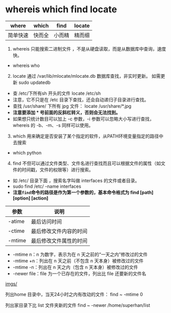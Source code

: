 # whereis  which find locate

where|which|find|locate
--|--|--|--
简单快速|快而全|小而精|精而细


1. whereis  只能搜索二进制文件 ，不是从硬盘读取，而是从数据库中查询，速度快。
  * whereis who 
  
2. locate 通过 /var/lib/mlocate/mlocate.db 数据库查找，非实时更新。 如需更新  sudo updatedb  
  * 查 /etc/下所有sh  开头的文件   locate /etc/sh
  * 注意，它不只是在 /etc 目录下查找，还会自动递归子目录进行查找。
  * 查找 /usr/share/ 下所有 jpg 文件：  locate /usr/share/\*.jpg
  * **注意要添加 * 号前面的反斜杠转义，否则会无法找到。**
  * 如果想只统计数目可以加上 -c 参数，-i 参数可以忽略大小写进行查找，whereis 的 -b、-m、-s 同样可以使用。

3. which 用来确定是否安装了某个指定的软件，从PATH环境变量指定的路径中去搜索
  * which python 
  
4. find  不但可以通过文件类型、文件名进行查找而且可以根据文件的属性（如文件的时间戳，文件的权限等）进行搜索。
  *  如 /etc/ 目录下面 ，搜索名字叫做 interfaces 的文件或者目录。
  * sudo find /etc/ -name interfaces
  * **注意`find`命令的路径是作为第一个参数的，基本命令格式为 find [path] [option] [action]**
  
参数|说明
--|--
-atime|最后访问时间
-ctime|最后修改文件内容的时间
-mtime|最后修改文件属性的时间


* -mtime n：n 为数字，表示为在 n 天之前的“一天之内”修改过的文件
* -mtime +n：列出在 n 天之前（不包含 n 天本身）被修改过的文件
* -mtime -n：列出在 n 天之内（包含 n 天本身）被修改过的文件
* -newer file：file 为一个已存在的文件，列出比 file 还要新的文件名

[imgs/]()

列出home 目录中，当天24小时之内有改动的文件：
find ~ -mtime 0

列出家目录下比 list 文件夹新的文件
find ~ -newer /home/superhan/list
